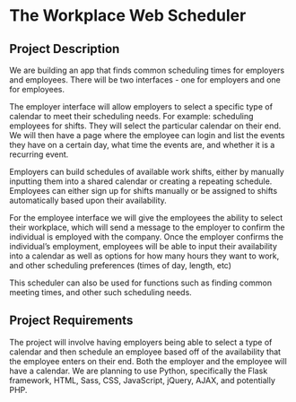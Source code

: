 # The Workplace Web Scheduler

## Project Description

We are building an app that finds common scheduling times for employers and employees. There will be two interfaces - one for employers and one for employees.

The employer interface will allow employers to select a specific type of calendar to meet their scheduling needs. For example: scheduling employees for shifts. They will select the particular calendar on their end. We will then have a page where the employee can login and list the events they have on a certain day, what time the events are, and whether it is a recurring event. 

Employers can build schedules of available work shifts, either by manually inputting them into a shared calendar or creating a repeating schedule. Employees can either sign up for shifts manually or be assigned to shifts automatically based upon their availability. 

For the employee interface we will give the employees the ability to select their workplace, which will send a message to the employer to confirm the individual is employed with the company. Once the employer confirms the individual’s employment, employees will be able to input their availability into a calendar as well as options for how many hours they want to work, and other scheduling preferences (times of day, length, etc)

This scheduler can also be used for functions such as finding common meeting times, and other such scheduling needs. 


## Project Requirements 

The project will involve having employers being able to select a type of calendar and then schedule an employee based off of the availability that the employee enters on their end. Both the employer and the employee will have a calendar. We are planning to use Python, specifically the Flask framework, HTML, Sass, CSS, JavaScript, jQuery, AJAX, and potentially PHP. 

